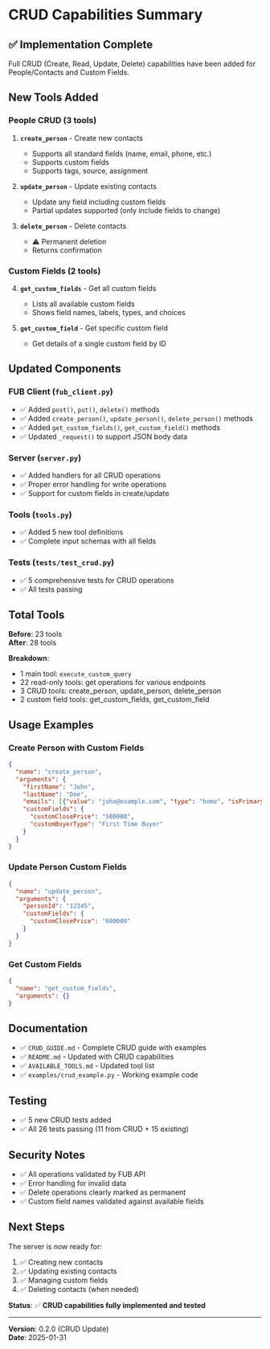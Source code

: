# CRUD Capabilities Summary

## ✅ Implementation Complete

Full CRUD (Create, Read, Update, Delete) capabilities have been added for People/Contacts and Custom Fields.

## New Tools Added

### People CRUD (3 tools)

1. **`create_person`** - Create new contacts
   - Supports all standard fields (name, email, phone, etc.)
   - Supports custom fields
   - Supports tags, source, assignment

2. **`update_person`** - Update existing contacts
   - Update any field including custom fields
   - Partial updates supported (only include fields to change)

3. **`delete_person`** - Delete contacts
   - ⚠️ Permanent deletion
   - Returns confirmation

### Custom Fields (2 tools)

4. **`get_custom_fields`** - Get all custom fields
   - Lists all available custom fields
   - Shows field names, labels, types, and choices

5. **`get_custom_field`** - Get specific custom field
   - Get details of a single custom field by ID

## Updated Components

### FUB Client (`fub_client.py`)
- ✅ Added `post()`, `put()`, `delete()` methods
- ✅ Added `create_person()`, `update_person()`, `delete_person()` methods
- ✅ Added `get_custom_fields()`, `get_custom_field()` methods
- ✅ Updated `_request()` to support JSON body data

### Server (`server.py`)
- ✅ Added handlers for all CRUD operations
- ✅ Proper error handling for write operations
- ✅ Support for custom fields in create/update

### Tools (`tools.py`)
- ✅ Added 5 new tool definitions
- ✅ Complete input schemas with all fields

### Tests (`tests/test_crud.py`)
- ✅ 5 comprehensive tests for CRUD operations
- ✅ All tests passing

## Total Tools

**Before**: 23 tools  
**After**: 28 tools

**Breakdown**:
- 1 main tool: `execute_custom_query`
- 22 read-only tools: get operations for various endpoints
- 3 CRUD tools: create_person, update_person, delete_person
- 2 custom field tools: get_custom_fields, get_custom_field

## Usage Examples

### Create Person with Custom Fields
```json
{
  "name": "create_person",
  "arguments": {
    "firstName": "John",
    "lastName": "Doe",
    "emails": [{"value": "john@example.com", "type": "home", "isPrimary": 1}],
    "customFields": {
      "customClosePrice": "500000",
      "customBuyerType": "First Time Buyer"
    }
  }
}
```

### Update Person Custom Fields
```json
{
  "name": "update_person",
  "arguments": {
    "personId": "12345",
    "customFields": {
      "customClosePrice": "600000"
    }
  }
}
```

### Get Custom Fields
```json
{
  "name": "get_custom_fields",
  "arguments": {}
}
```

## Documentation

- ✅ `CRUD_GUIDE.md` - Complete CRUD guide with examples
- ✅ `README.md` - Updated with CRUD capabilities
- ✅ `AVAILABLE_TOOLS.md` - Updated tool list
- ✅ `examples/crud_example.py` - Working example code

## Testing

- ✅ 5 new CRUD tests added
- ✅ All 26 tests passing (11 from CRUD + 15 existing)

## Security Notes

- ✅ All operations validated by FUB API
- ✅ Error handling for invalid data
- ✅ Delete operations clearly marked as permanent
- ✅ Custom field names validated against available fields

## Next Steps

The server is now ready for:
1. ✅ Creating new contacts
2. ✅ Updating existing contacts
3. ✅ Managing custom fields
4. ✅ Deleting contacts (when needed)

**Status**: ✅ **CRUD capabilities fully implemented and tested**

---

**Version**: 0.2.0 (CRUD Update)  
**Date**: 2025-01-31


